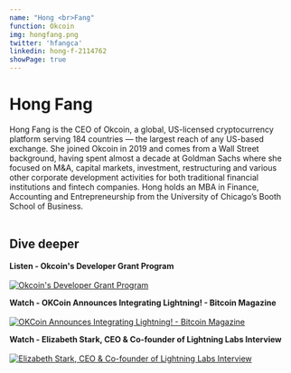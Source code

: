 ```yaml
---
name: "Hong <br>Fang"
function: Okcoin
img: hongfang.png
twitter: 'hfangca'
linkedin: hong-f-2114762
showPage: true
---
```


# Hong Fang
 
Hong Fang is the CEO of Okcoin, a global, US-licensed cryptocurrency platform serving 184 countries — the largest reach of any US-based exchange. She joined Okcoin in 2019 and comes from a Wall Street background, having spent almost a decade at Goldman Sachs where she focused on M&A, capital markets, investment, restructuring and various other corporate development activities for both traditional financial institutions and fintech companies. Hong holds an MBA in Finance, Accounting and Entrepreneurship from the University of Chicago’s Booth School of Business.
<br><br>

## Dive deeper


<div class="grid grid-cols-1 md:grid-cols-2 gap-5">
<div class="p-3 my-2">

**Listen - Okcoin's Developer Grant Program** <br><br>
[ ![Okcoin's Developer Grant Program](/content/hong_livera.png)](https://stephanlivera.com/episode/228/)
</div>

<div class="p-3 my-2">

**Watch - OKCoin Announces Integrating Lightning! - Bitcoin Magazine** <br><br>
[ ![OKCoin Announces Integrating Lightning! - Bitcoin Magazine](/content/hong_okcoin.png)](https://www.youtube.com/watch?v=Z17i_sSW27M/)
</div>

<div class="p-3 my-2">

**Watch - Elizabeth Stark, CEO & Co-founder of Lightning Labs Interview** <br><br>
[ ![Elizabeth Stark, CEO & Co-founder of Lightning Labs Interview](/content/hong_stark.png)](https://www.youtube.com/watch?v=Kt1X1VL547Q/)
</div>

</div>

<br>

